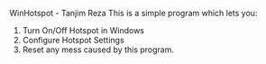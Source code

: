 WinHotspot - Tanjim Reza
This is a simple program which lets you:
1. Turn On/Off Hotspot in Windows 
2. Configure Hotspot Settings
3. Reset any mess caused by this program.

